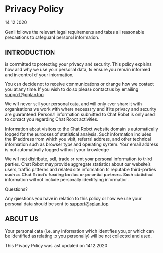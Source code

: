 # Privacy Policy
14 12 2020

Genii follows the relevant legal requirements and takes all reasonable precautions to safeguard personal information.

## INTRODUCTION

is committed to protecting your privacy and security. This policy explains how and why we use your personal data, to ensure you remain informed and in control of your information.

You can decide not to receive communications or change how we contact you at any time. If you wish to do so please contact us by emailing support@pplan.top

We will never sell your personal data, and will only ever share it with organisations we work with where necessary and if its privacy and security are guaranteed. Personal information submitted to Chat Robot is only used to contact you regarding Chat Robot activities. 

Information about visitors to the Chat Robot website domain is automatically logged for the purposes of statistical analysis. Such information includes the IP address from which you visit, referral address, and other technical information such as browser type and operating system. Your email address is not automatically logged without your knowledge.

We will not distribute, sell, trade or rent your personal information to third parties. Chat Robot may provide aggregate statistics about our website’s users, traffic patterns and related site information to reputable third-parties such as Chat Robot’s funding bodies or potential partners. Such statistical information will not include personally identifying information.

Questions?

Any questions you have in relation to this policy or how we use your personal data should be sent to support@pplan.top.

## ABOUT US
Your personal data (i.e. any information which identifies you, or which can be identified as relating to you personally) will be not collected and used.

This Privacy Policy was last updated on 14.12.2020

